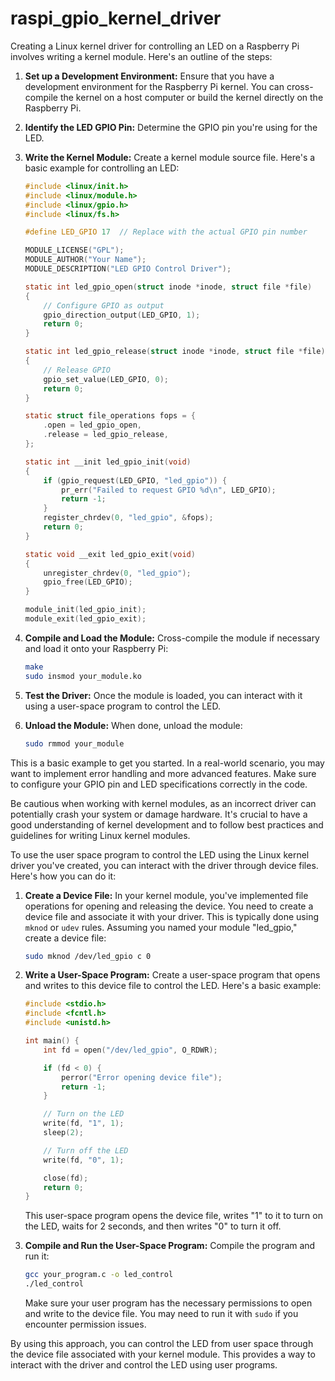 # raspi_gpio_kernel_driver

Creating a Linux kernel driver for controlling an LED on a Raspberry Pi involves writing a kernel module. Here's an outline of the steps:

1. **Set up a Development Environment:**
   Ensure that you have a development environment for the Raspberry Pi kernel. You can cross-compile the kernel on a host computer or build the kernel directly on the Raspberry Pi.

2. **Identify the LED GPIO Pin:**
   Determine the GPIO pin you're using for the LED.

3. **Write the Kernel Module:**
   Create a kernel module source file. Here's a basic example for controlling an LED:

   ```c
   #include <linux/init.h>
   #include <linux/module.h>
   #include <linux/gpio.h>
   #include <linux/fs.h>

   #define LED_GPIO 17  // Replace with the actual GPIO pin number

   MODULE_LICENSE("GPL");
   MODULE_AUTHOR("Your Name");
   MODULE_DESCRIPTION("LED GPIO Control Driver");

   static int led_gpio_open(struct inode *inode, struct file *file)
   {
       // Configure GPIO as output
       gpio_direction_output(LED_GPIO, 1);
       return 0;
   }

   static int led_gpio_release(struct inode *inode, struct file *file)
   {
       // Release GPIO
       gpio_set_value(LED_GPIO, 0);
       return 0;
   }

   static struct file_operations fops = {
       .open = led_gpio_open,
       .release = led_gpio_release,
   };

   static int __init led_gpio_init(void)
   {
       if (gpio_request(LED_GPIO, "led_gpio")) {
           pr_err("Failed to request GPIO %d\n", LED_GPIO);
           return -1;
       }
       register_chrdev(0, "led_gpio", &fops);
       return 0;
   }

   static void __exit led_gpio_exit(void)
   {
       unregister_chrdev(0, "led_gpio");
       gpio_free(LED_GPIO);
   }

   module_init(led_gpio_init);
   module_exit(led_gpio_exit);
   ```

4. **Compile and Load the Module:**
   Cross-compile the module if necessary and load it onto your Raspberry Pi:

   ```bash
   make
   sudo insmod your_module.ko
   ```

5. **Test the Driver:**
   Once the module is loaded, you can interact with it using a user-space program to control the LED.

6. **Unload the Module:**
   When done, unload the module:

   ```bash
   sudo rmmod your_module
   ```

This is a basic example to get you started. In a real-world scenario, you may want to implement error handling and more advanced features. Make sure to configure your GPIO pin and LED specifications correctly in the code.

Be cautious when working with kernel modules, as an incorrect driver can potentially crash your system or damage hardware. It's crucial to have a good understanding of kernel development and to follow best practices and guidelines for writing Linux kernel modules.


To use the user space program to control the LED using the Linux kernel driver you've created, you can interact with the driver through device files. Here's how you can do it:

1. **Create a Device File:**
   In your kernel module, you've implemented file operations for opening and releasing the device. You need to create a device file and associate it with your driver. This is typically done using `mknod` or `udev` rules. Assuming you named your module "led_gpio," create a device file:

   ```bash
   sudo mknod /dev/led_gpio c 0
   ```

2. **Write a User-Space Program:**
   Create a user-space program that opens and writes to this device file to control the LED. Here's a basic example:

   ```c
   #include <stdio.h>
   #include <fcntl.h>
   #include <unistd.h>

   int main() {
       int fd = open("/dev/led_gpio", O_RDWR);

       if (fd < 0) {
           perror("Error opening device file");
           return -1;
       }

       // Turn on the LED
       write(fd, "1", 1);
       sleep(2);

       // Turn off the LED
       write(fd, "0", 1);

       close(fd);
       return 0;
   }
   ```

   This user-space program opens the device file, writes "1" to it to turn on the LED, waits for 2 seconds, and then writes "0" to turn it off.

3. **Compile and Run the User-Space Program:**
   Compile the program and run it:

   ```bash
   gcc your_program.c -o led_control
   ./led_control
   ```

   Make sure your user program has the necessary permissions to open and write to the device file. You may need to run it with `sudo` if you encounter permission issues.

By using this approach, you can control the LED from user space through the device file associated with your kernel module. This provides a way to interact with the driver and control the LED using user programs.
